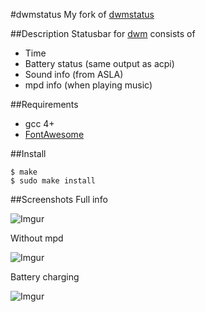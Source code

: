 #dwmstatus
My fork of [dwmstatus](http://git.suckless.org/dwmstatus)

##Description
Statusbar for [dwm](http://dwm.suckless.org/) consists of 
* Time
* Battery status (same output as acpi)
* Sound info (from ASLA)
* mpd info (when playing music)

##Requirements
* gcc 4+
* [FontAwesome](http://fontawesome.io/)

##Install
```
$ make
$ sudo make install
```

##Screenshots
Full info

![Imgur](http://i.imgur.com/c5eMoST.png)

Without mpd

![Imgur](http://i.imgur.com/Q4LNzJ8.png)

Battery charging

![Imgur](http://i.imgur.com/4Vmtl1p.png)
